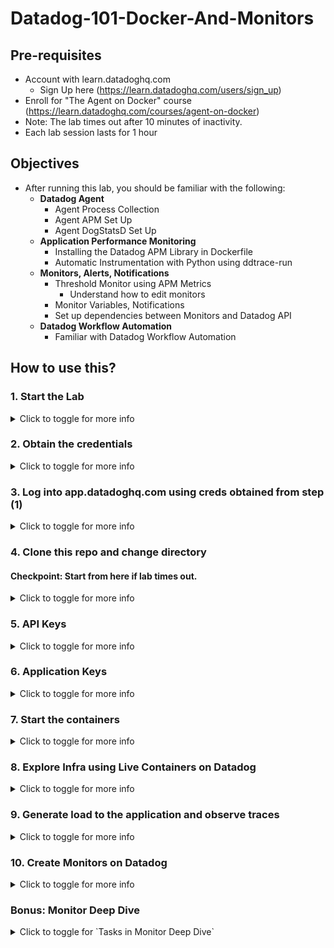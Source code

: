 # Datadog-101-Docker-And-Monitors

## Pre-requisites 
- Account with learn.datadoghq.com
  - Sign Up here (https://learn.datadoghq.com/users/sign_up)
- Enroll for "The Agent on Docker" course (https://learn.datadoghq.com/courses/agent-on-docker)
- Note: The lab times out after 10 minutes of inactivity.
- Each lab session lasts for 1 hour

## Objectives
- After running this lab, you should be familiar with the following:
  - **Datadog Agent**
    - Agent Process Collection
    - Agent APM Set Up
    - Agent DogStatsD Set Up
  - **Application Performance Monitoring**
    - Installing the Datadog APM Library in Dockerfile
    - Automatic Instrumentation with Python using ddtrace-run
  - **Monitors, Alerts, Notifications**
    - Threshold Monitor using APM Metrics
      - Understand how to edit monitors
    - Monitor Variables, Notifications  
    - Set up dependencies between Monitors and Datadog API
  - **Datadog Workflow Automation**
    - Familiar with Datadog Workflow Automation  

## How to use this?
### 1. Start the Lab
<details>
<summary>Click to toggle for more info</summary>
  
![image](https://github.com/jon94/Datadog-SG-Labs/assets/40360784/81283ffc-d20a-4dec-95db-10821b008675)

</details>

### 2. Obtain the credentials
<details>
<summary>Click to toggle for more info</summary>
  
![image](https://github.com/jon94/Datadog-SG-Labs/assets/40360784/d2f176d0-8f85-409b-9e77-70d09781ad35)

</details>

### 3. Log into app.datadoghq.com using creds obtained from step (1)
<details>
<summary>Click to toggle for more info</summary>
  
<img width="1501" alt="image" src="https://github.com/jon94/Datadog-SG-Labs/assets/40360784/7518ae2b-18c0-40dc-a535-0dbe3a7c19fd">
- If you are having issue logging in, please click on "Help" and navigate to "My training credentials don't work".

![image](https://github.com/jon94/Datadog-SG-Labs/assets/40360784/b11651c4-aec4-4cd4-9672-8d3e99cb8e2c)

</details>

### 4. Clone this repo and change directory
#### Checkpoint: Start from here if lab times out.
<details>
<summary>Click to toggle for more info</summary>

```
cd

git clone https://github.com/jon94/Datadog-SG-Labs.git

cd Datadog-SG-Labs/datadog-101-docker-and-monitors
```
![image](https://github.com/jon94/Datadog-SG-Labs/assets/40360784/fdbf45c0-e269-4440-b323-ea2b17e0c3e4)

</details>

### 5. API Keys
<details>
<summary>Click to toggle for more info</summary>
- Make sure you are in the correct directory >> root@agent-docker-lab-host:~/Datadog-SG-Labs/datadog-101-docker-and-monitors
  

**Replace "your_actual_api_key" with your actual API key in docker-compose.yaml**

```
api_key="your_actual_api_key"
find . -type f -exec sed -i 's/YOUR_API_KEY/'"$api_key"'/g' {} +
```

</details>

### 6. Application Keys
<details>
<summary>Click to toggle for more info</summary>
- Grant the correct scope to the application key. (monitors_read, monitors_write, monitors_downtime)

<img width="537" alt="image" src="https://github.com/jon94/Datadog-SG-Labs/assets/40360784/d33e17ed-dd5f-4e17-be53-33a5736d27b8">

- Make sure you are in the correct directory >> root@agent-docker-lab-host:~/Datadog-SG-Labs/datadog-101-docker-and-monitors

**Replace "your_actual_app_key" with your actual APP key in files**

```
app_key="your_actual_app_key"
find . -type f -exec sed -i 's/YOUR_APP_KEY/'"$app_key"'/g' {} +
```

</details>

### 7. Start the containers
<details>
<summary>Click to toggle for more info</summary>

- Make sure you are in the correct directory >> root@agent-docker-lab-host:~/Datadog-SG-Labs/datadog-101-docker-and-monitors
```
docker compose up -d --force-recreate --no-deps --build
```
- Check that the containers are up and running
```
docker ps -a
```
![image](https://github.com/jon94/Datadog-SG-Labs/assets/40360784/54d1442f-e9a6-4521-8161-fcdbcd9b6a97)

</details>

### 8. Explore Infra using Live Containers on Datadog
<details>
<summary>Click to toggle for more info</summary>
  
- [Live Containers](https://app.datadoghq.com/containers?query=short_image%3A%28agent%20OR%20datadog-101-docker-web%29&overview-na-groups=false&selectedTopGraph=timeseries)
<img width="1346" alt="image" src="https://github.com/jon94/Datadog-SG-Labs/assets/40360784/f03a67e4-a479-489e-8a72-eefcd3db0617">
<img width="1040" alt="image" src="https://github.com/jon94/Datadog-SG-Labs/assets/40360784/48cd289a-74e6-45c3-9f27-f9c0ddf9d8d9">

</details>

### 9. Generate load to the application and observe traces
<details>
<summary>Click to toggle for more info</summary>
  
- Make sure you are in the correct directory >> root@agent-docker-lab-host:~/Datadog-SG-Labs/datadog-101-docker-and-monitors

- There are 2 endpoints.
  - HelloWorld >> localhost:5000/hello
  - Simulate Error >> localhost:5000/simulate_error
```
chmod +x run_script.sh 

./run_script.sh
```
</details>

### 10. Create Monitors on Datadog
<details>
<summary>Click to toggle for more info</summary>

```
chmod +x create_monitor.sh
./create_monitor.sh
```
![image](https://github.com/jon94/Datadog-SG-Labs/assets/40360784/4fa64f28-0c21-4578-9029-94abc45157f2)

**Task 1: Edit the created monitor to shorten the evaluation time**
<details>
<summary>Click to toggle for more info</summary>
  
![image](https://github.com/jon94/Datadog-SG-Labs/assets/40360784/ae03c3f0-265f-478b-b683-18f05c4769eb)

</details>

**Task 2: Based on the threshold monitor, create a similar one for simulate_error service**
<details>
<summary>Click to toggle for more info</summary>
  
- 2 methods
  - From Service Catalogue
    <img width="1329" alt="image" src="https://github.com/jon94/Datadog-SG-Labs/assets/40360784/511c7a9a-5145-443a-af4e-278a12d4db10">
  - From Monitors
    <img width="1352" alt="image" src="https://github.com/jon94/Datadog-SG-Labs/assets/40360784/7f718644-bfc8-4683-93fb-2819bc36860a">
    <img width="1351" alt="image" src="https://github.com/jon94/Datadog-SG-Labs/assets/40360784/680d4621-a854-4fbd-8f2d-70a251cd52ba">
    
</details>

**Task 3: Instead of creating a monitor based on metrics, create a monitor using APM Trace Analytics. This monitor should monitor service:flask-dd-lab in env:dd-sg-lab. Trigger an Alert when the count of error spans is > 20.**

[Hint](https://app.datadoghq.com/monitors/manage?order=desc) You should see 2 monitors created. Refer to one of them as an example.

<details>
<summary>Click to toggle for more info</summary>
  
<img width="1332" alt="image" src="https://github.com/jon94/Datadog-SG-Labs/assets/40360784/a910810c-df73-47b5-9ba8-5171bbfeb988">
    
</details>

</details>

### Bonus: Monitor Deep Dive

<details>
<summary>Click to toggle for `Tasks in Monitor Deep Dive`</summary>

**Task 1: How do you alert different members based on the status of the monitor?**

<details>
<summary>Click to toggle for `Task 1`</summary>

[Hint] (https://docs.datadoghq.com/monitors/notify/variables/?tab=is_alert#conditional-variables)
  
   ```
  {{#is_alert}}
  high error rate on {{service.name}} on {{env.name}} @<email>
  {{/is_alert}} 
  
  {{#is_alert_recovery}}
  recovered. @<email>
  {{/is_alert_recovery}}
  ```

</details>

**Task 2: Your team wants better control of alerts, since simulate_error is invoked by flask-dd-labs, how can you create dependencies between the monitors such that when flask-dd-labs has an alert, simulate_errors service monitor will not be called?**

<details>
<summary>Click to toggle for `Task 2`</summary>

[Hint] (https://docs.datadoghq.com/monitors/guide/create-monitor-dependencies/)
- Follow along the idea in the document above. The endpoints in the documents are outdated. But you can use docs on [API Reference] (https://docs.datadoghq.com/api/latest/#api-reference)
  
  ```
  {{#is_alert}} 
  high error rate on {{service.name}} on {{env.name}}. Proceeding to mute downstream service (simulate_error) @webhook-mute-simulateerror
  {{/is_alert}}

  {{#is_alert_recovery}} 
  alert recovered. Proceeding to unmute downstream service (simulate_error) @webhook-unmute-simulateerror
  {{/is_alert_recovery}}
  ```

**Configure Webhook Integration**

```
To mute monitor: https://api.datadoghq.com/api/v1/monitor/<monitorid>/mute?api_key=&application_key=
To unmute monitor: https://api.datadoghq.com/api/v1/monitor/<monitorid>/unmute?api_key=&application_key=
```

[Grant the correct application key scope] (https://docs.datadoghq.com/account_management/api-app-keys/#scope-application-keys)
<img width="996" alt="image" src="https://github.com/jon94/Datadog-SG-Labs/assets/40360784/219b7a1e-67c8-455c-8912-7ec90a9b35fc">

<img width="994" alt="image" src="https://github.com/jon94/Datadog-SG-Labs/assets/40360784/ca7c2cd7-fc3d-4e4e-bcbf-a31b9d19fd1f">

<img width="998" alt="image" src="https://github.com/jon94/Datadog-SG-Labs/assets/40360784/48c0a1ff-2e1a-4412-85a5-210b5a3e26b1">

</details>

**Task 3: You learnt how to mute individual monitors, what if the downstream service has many monitors? How can you mute all monitors belonging to service:simulate_error?**

<details>
<summary>Click to toggle for `Task 3`</summary>

[Hint 1] (https://docs.datadoghq.com/monitors/downtimes/) and [Hint 2] (https://docs.datadoghq.com/service_management/workflows/)

- In order to use the api, you have to give the correct scope on your application key (monitor_downtime).
- Webhook integrations are for basic API calls, but what if you need to draw values from different endpoints? For more complicated scenarios like this, Datadog Workflow Automation is an excellent solution. 

<img width="984" alt="image" src="https://github.com/jon94/Datadog-SG-Labs/assets/40360784/d6f827c0-84c3-4399-ab05-bf2e1510ede8">

```
{{#is_alert}} 
high error rate on {{service.name}} on {{env.name}}. Proceeding to mute all alerts related to service:simulate_error @workflow-mute-all-simulate_error 
{{/is_alert}}

{{#is_alert_recovery}} 
alert recovered. Proceeding to unmute all alerts related to service:simulate_error @workflow-unmute-all-simulate_error 
{{/is_alert_recovery}}
```

## Mute all monitor based on monitor tags

<img width="1351" alt="image" src="https://github.com/jon94/Datadog-SG-Labs/assets/40360784/65951496-2e04-4374-bb7f-ac07a57e40ab">

## Unmute all monitor based on monitor tags

<img width="1349" alt="image" src="https://github.com/jon94/Datadog-SG-Labs/assets/40360784/a4215988-1ed1-4671-ab85-7949ccda6875">

### Get Active Downtime

- This displays all active downtime at the time of API call

```
https://api.datadoghq.com/api/v2/downtime?api_key=&application_key=&current_only=true
```
### Extract downtime id if env and service matches

- targetTags are defined in the JS code. This will extract the downtime id required for the cancel downtime API later.

```
var jsonData = $.Steps.Get_Active_Downtime.body;

var targetTags = ["env:dd-sg-lab", "service:simulate_error"];
var extractedIds = [];

// Check if jsonData and jsonData.data are defined
if (jsonData && jsonData.data && Array.isArray(jsonData.data)) {
  // Iterate through the data array
  for (var i = 0; i < jsonData.data.length; i++) {
    var entry = jsonData.data[i];

    // Check if entry, attributes, and monitor_tags exist
    if (
      entry &&
      entry.attributes &&
      entry.attributes.monitor_identifier &&
      entry.attributes.monitor_identifier.monitor_tags
    ) {
      // Check if monitor_tags array includes all targetTags
      var hasAllTags = targetTags.every(function(tag) {
        return entry.attributes.monitor_identifier.monitor_tags.includes(tag);
      });

      // If all targetTags are present, push the id to the extractedIds array
      if (hasAllTags) {
        extractedIds.push(entry.id);
      }
    }
  }
}

// Return the extracted IDs
return {
  extractedIds: Array.isArray(extractedIds) ? extractedIds : [extractedIds]
}
```
### Cancel Downtime API

- Downtime ID is obtained from earlier step and the Cancel Downtime API is called.

```
DELETE https://api.datadoghq.com/api/v2/downtime/{{ Steps.extract_id_if_env_and_service_match.data.extractedIds.[0] }}?api_key=&application_key=
```

</details>
